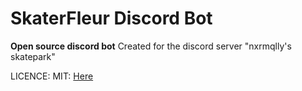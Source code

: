 # SkaterFleur Discord Bot

**Open source discord bot**
Created for the discord server "nxrmqlly's skatepark"

LICENCE: MIT: [Here](https://github.com/Shadowed-codes/SkaterFleur/blob/main/LICENCE)